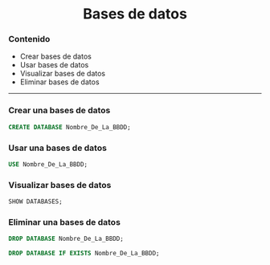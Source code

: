 <h1 align=center>Bases de datos</h1>

### Contenido

- Crear bases de datos
- Usar bases de datos
- Visualizar bases de datos
- Eliminar bases de datos

---

### Crear una bases de datos

```SQL
CREATE DATABASE Nombre_De_La_BBDD;
```

### Usar una bases de datos

```SQL
USE Nombre_De_La_BBDD;
```

### Visualizar bases de datos

```SQL
SHOW DATABASES;
```

### Eliminar una bases de datos

```SQL
DROP DATABASE Nombre_De_La_BBDD;

DROP DATABASE IF EXISTS Nombre_De_La_BBDD;
```


